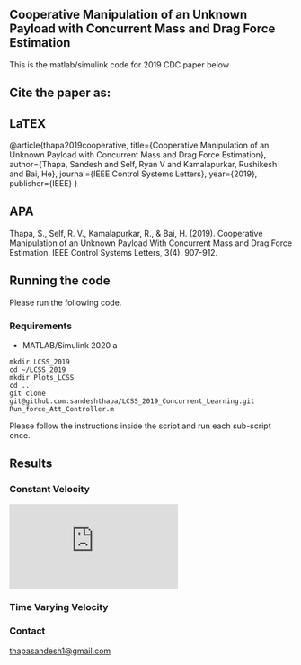 ## Cooperative Manipulation of an Unknown Payload with Concurrent Mass and Drag Force Estimation


This is the matlab/simulink code for 2019 CDC paper below

## Cite the paper as: 

## LaTEX
@article{thapa2019cooperative,
  title={Cooperative Manipulation of an Unknown Payload with Concurrent Mass and Drag Force Estimation},
  author={Thapa, Sandesh and Self, Ryan V and Kamalapurkar, Rushikesh and Bai, He},
  journal={IEEE Control Systems Letters},
  year={2019},
  publisher={IEEE}
}

## APA
Thapa, S., Self, R. V., Kamalapurkar, R., & Bai, H. (2019). 
Cooperative Manipulation of an Unknown Payload With Concurrent Mass and Drag Force Estimation. 
IEEE Control Systems Letters, 3(4), 907-912.


## Running the code 
Please run the following code. 


### Requirements
- MATLAB/Simulink 2020 a 
```
mkdir LCSS_2019
cd ~/LCSS_2019
mkdir Plots_LCSS 
cd ..
git clone git@github.com:sandeshthapa/LCSS_2019_Concurrent_Learning.git
Run_force_Att_Controller.m 
```
   Please follow the instructions inside the script and run each sub-script once. 

## Results 

### Constant Velocity 
![](https://https://github.com/sandeshthapa/LCSS_2019_Concurrent_Learning/blob/main/Plots_LCSS/VelAgentsB.pdf)

### Time Varying Velocity 



### Contact
thapasandesh1@gmail.com

